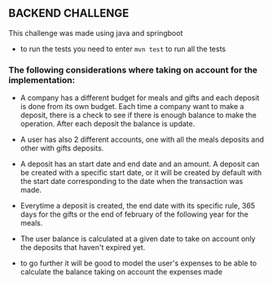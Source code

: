 ## BACKEND CHALLENGE ##

This challenge was made using java and springboot 

- to run the tests you need to enter `mvn test` to run all the tests

### The following considerations where taking on account for the implementation:
- A company has a different budget for meals and gifts and each deposit is done from its own budget. 
  Each time a company want to make a deposit, there is a check to see if there is enough balance to make the operation. 
  After each deposit the balance is update.
  
- A user has also 2 different accounts, one with all the meals deposits and other with gifts deposits. 

- A deposit has an start date and end date and an amount. 
  A deposit can be created with a specific start date, or it will be created by default with the start date corresponding 
  to the date when the transaction was made.
- Everytime a deposit is created, the end date with its specific rule, 365 days for the gifts or the end of february of 
  the following year for the meals.

- The user balance is calculated at a given date to take on account only the deposits that haven't expired yet. 

- to go further it will be good to model the user's expenses to be able to calculate the balance taking on account the 
  expenses made
  